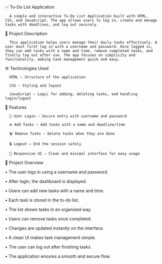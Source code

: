 ✅ To-Do List Application

      A simple and interactive To-Do List Application built with HTML, CSS, and JavaScript. The app allows users to log in, create and manage tasks with deadlines, and log out securely.

📌 Project Description

      This application helps users manage their daily tasks effectively. A user must first log in with a username and password. Once logged in, they can add tasks with a name and time, remove completed tasks, and finally log out after use. The app focuses on simplicity and functionality, making task management quick and easy.

⚙ Technologies Used

      HTML – Structure of the application
      
      CSS – Styling and layout
      
      JavaScript – Logic for adding, deleting tasks, and handling login/logout

🚀 Features

      🔑 User Login – Secure entry with username and password
      
      ➕ Add Tasks – Add tasks with a name and deadline/time
      
      🗑 Remove Tasks – Delete tasks when they are done
      
      🔒 Logout – End the session safely
      
      🎨 Responsive UI – Clean and minimal interface for easy usage

🧾 Project Overview

• The user logs in using a username and password.

• After login, the dashboard is displayed.

• Users can add new tasks with a name and time.

• Each task is stored in the to-do list.

• The list shows tasks in an organized way.

• Users can remove tasks once completed.

• Changes are updated instantly on the interface.

• A clean UI makes task management simple.

• The user can log out after finishing tasks.

• The application ensures a smooth and secure flow.


